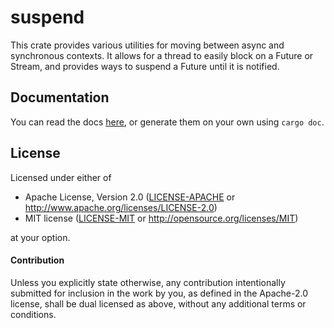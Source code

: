 # suspend

This crate provides various utilities for moving between async and synchronous contexts.
It allows for a thread to easily block on a Future or Stream, and provides ways to
suspend a Future until it is notified.

## Documentation

You can read the docs [here][docs], or generate them on your own using `cargo doc`.

[docs]: https://docs.rs/suspend

## License

Licensed under either of

- Apache License, Version 2.0 ([LICENSE-APACHE](LICENSE-APACHE) or http://www.apache.org/licenses/LICENSE-2.0)
- MIT license ([LICENSE-MIT](LICENSE-MIT) or http://opensource.org/licenses/MIT)

at your option.

#### Contribution

Unless you explicitly state otherwise, any contribution intentionally submitted
for inclusion in the work by you, as defined in the Apache-2.0 license, shall be
dual licensed as above, without any additional terms or conditions.
